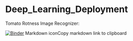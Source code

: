 # Deep_Learning_Deployment
Tomato Rotness Image Recognizer:

[![Binder](https://mybinder.org/badge_logo.svg)](https://mybinder.org/v2/gh/RafaelVieira13/Deep_Learning_Deployment.git/HEAD?labpath=Tomato_Rotness_Model_Deployment.ipynb)
Markdown iconCopy markdown link to clipboard
